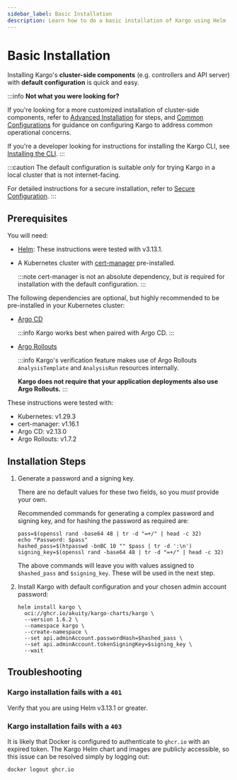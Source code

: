 ```yaml
---
sidebar_label: Basic Installation
description: Learn how to do a basic installation of Kargo using Helm
---
```


# Basic Installation

Installing Kargo's __cluster-side components__ (e.g. controllers and API server)
with __default configuration__ is quick and easy.

:::info
__Not what you were looking for?__

If you're looking for a more customized installation of cluster-side components,
refer to
[Advanced Installation](./20-advanced-installation/10-advanced-with-helm.md)
for steps, and
[Common Configurations](./20-advanced-installation/30-common-configurations.md)
for guidance on configuring Kargo to address common operational concerns.

If you're a developer looking for instructions for installing the Kargo CLI, see
[Installing the CLI](../50-user-guide/05-installing-the-cli/index.md).
:::

:::caution
The default configuration is suitable _only_ for trying Kargo in a local cluster
that is not internet-facing.

For detailed instructions for a secure installation, refer to
[Secure Configuration](./40-security/10-secure-configuration.md).
:::

## Prerequisites

You will need:

- [Helm](https://helm.sh/docs/): These instructions were tested with v3.13.1.

- A Kubernetes cluster with [cert-manager](https://cert-manager.io/)
  pre-installed.

  :::note
  cert-manager is not an absolute dependency, but _is_ required for installation
  with the default configuration.
  :::

The following dependencies are optional, but highly recommended to be
pre-installed in your Kubernetes cluster:

- [Argo CD](https://argo-cd.readthedocs.io)

  :::info
  Kargo works best when paired with Argo CD.
  :::

- [Argo Rollouts](https://argoproj.github.io/argo-rollouts/)

  :::info
  Kargo's verification feature makes use of Argo Rollouts `AnalysisTemplate` and
  `AnalysisRun` resources internally.

  **Kargo does not require that your application deployments also use Argo
  Rollouts.**
  :::

These instructions were tested with:

- Kubernetes: v1.29.3
- cert-manager: v1.16.1
- Argo CD: v2.13.0
- Argo Rollouts: v1.7.2

## Installation Steps

1. Generate a password and a signing key.

    There are no default values for these two fields, so you _must_ provide your
    own.

    Recommended commands for generating a complex password and signing key, and
    for hashing the password as required are:

    ```console
    pass=$(openssl rand -base64 48 | tr -d "=+/" | head -c 32)
    echo "Password: $pass"
    hashed_pass=$(htpasswd -bnBC 10 "" $pass | tr -d ':\n')
    signing_key=$(openssl rand -base64 48 | tr -d "=+/" | head -c 32)
    ```

    The above commands will leave you with values assigned to `$hashed_pass` and
    `$signing_key`. These will be used in the next step.

1. Install Kargo with default configuration and your chosen admin account
   password:

    ```shell
    helm install kargo \
      oci://ghcr.io/akuity/kargo-charts/kargo \
      --version 1.6.2 \
      --namespace kargo \
      --create-namespace \
      --set api.adminAccount.passwordHash=$hashed_pass \
      --set api.adminAccount.tokenSigningKey=$signing_key \
      --wait
    ```

## Troubleshooting

### Kargo installation fails with a `401`

Verify that you are using Helm v3.13.1 or greater.

### Kargo installation fails with a `403`

It is likely that Docker is configured to authenticate to `ghcr.io` with an
expired token. The Kargo Helm chart and images are publicly accessible, so this
issue can be resolved simply by logging out:

```shell
docker logout ghcr.io
```
